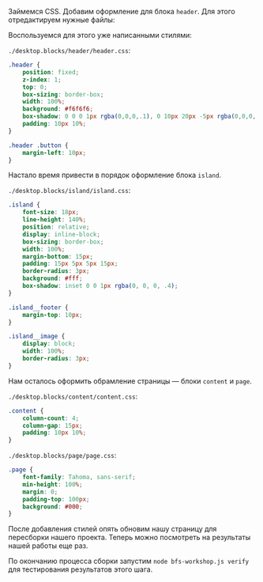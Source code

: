 Займемся CSS. Добавим оформление для блока `header`. Для этого отредактируем нужные файлы:

Воспользуемся для этого уже написанными стилями:

`./desktop.blocks/header/header.css`:

```css
.header {
    position: fixed;
    z-index: 1;
    top: 0;
    box-sizing: border-box;
    width: 100%;
    background: #f6f6f6;
    box-shadow: 0 0 0 1px rgba(0,0,0,.1), 0 10px 20px -5px rgba(0,0,0,.4);
    padding: 10px 10%;
}

.header .button {
    margin-left: 10px;
}
```

Настало время привести в порядок оформление блока `island`.

`./desktop.blocks/island/island.css`:

```css
.island {
    font-size: 18px;
    line-height: 140%;
    position: relative;
    display: inline-block;
    box-sizing: border-box;
    width: 100%;
    margin-bottom: 15px;
    padding: 15px 5px 5px 15px;
    border-radius: 3px;
    background: #fff;
    box-shadow: inset 0 0 1px rgba(0, 0, 0, .4);
}

.island__footer {
    margin-top: 10px;
}

.island__image {
    display: block;
    width: 100%;
    border-radius: 3px;
}
```

Нам осталось оформить обрамление страницы — блоки `content` и `page`.

`./desktop.blocks/content/content.css`:

```css
.content {
    column-count: 4;
    column-gap: 15px;
    padding: 10px 10%;
}
```
`./desktop.blocks/page/page.css`:

```css
.page {
    font-family: Tahoma, sans-serif;
    min-height: 100%;
    margin: 0;
    padding-top: 100px;
    background: #000;
}
```

После добавления стилей опять обновим нашу страницу для пересборки нашего проекта. Теперь можно посмотреть на результаты нашей работы еще раз.

По окончанию процесса сборки запустим `node bfs-workshop.js verify` для тестирования результатов этого шага.

